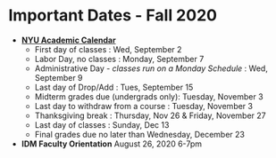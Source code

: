 # Important Dates - Fall 2020

* [**NYU Academic Calendar**](https://www.nyu.edu/registrar/calendars/university-academic-calendar.html)
  * First day of classes : Wed, September 2
  * Labor Day, no classes : Monday, September 7
  * Administrative Day - _classes run on a Monday Schedule_ : Wed, September 9
  * Last day of Drop/Add : Tues, September 15
  * Midterm grades due (undergrads only): Tuesday, November 3
  * Last day to withdraw from a course : Tuesday, November 3
  * Thanksgiving break : Thursday, Nov 26 & Friday, November 27
  * Last day of classes : Sunday, Dec 13
  * Final grades due no later than Wednesday, December 23
* **IDM Faculty Orientation** August 26, 2020 6-7pm
